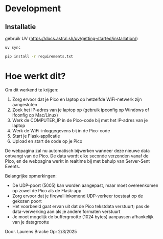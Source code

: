 # Development

## Installatie

gebruik UV  (https://docs.astral.sh/uv/getting-started/installation/)

```bash
uv sync
```


```bash
pip install -r requirements.txt
```




# Hoe werkt dit?

Om dit werkend te krijgen:
1. Zorg ervoor dat je Pico en laptop op hetzelfde WiFi-netwerk zijn aangesloten
2. Zoek het IP-adres van je laptop op (gebruik ipconfig op Windows of ifconfig op Mac/Linux)
3. Werk de COMPUTER_IP in de Pico-code bij met het IP-adres van je laptop
4. Werk de WiFi-inloggegevens bij in de Pico-code
5. Start je Flask-applicatie
6. Upload en start de code op je Pico

De webpagina zal nu automatisch bijwerken wanneer deze nieuwe data ontvangt van de Pico. De data wordt elke seconde verzonden vanaf de Pico, en de webpagina werkt in realtime bij met behulp van Server-Sent Events.

Belangrijke opmerkingen:
- De UDP-poort (5005) kan worden aangepast, maar moet overeenkomen op zowel de Pico als de Flask-app
- Zorg ervoor dat je firewall inkomend UDP-verkeer toestaat op de gekozen poort
- Het voorbeeld gaat ervan uit dat de Pico tekstdata verstuurt; pas de data-verwerking aan als je andere formaten verstuurt
- Je moet mogelijk de buffergrootte (1024 bytes) aanpassen afhankelijk van je datagrootte


Door. Laurens Bracke
Op: 2/3/2025